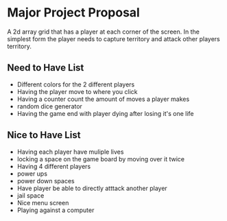 # Major Project Proposal
A 2d array grid that has a player at each corner of the screen. In the simplest form the player needs to capture territory and attack other players territory.

## Need to Have List
- Different colors for the 2 different players
- Having the player move to where you click
- Having a counter count the amount of moves a player makes
- random dice generator
- Having the game end with player dying after losing it's one life

## Nice to Have List
- Having each player have muliple lives
- locking a space on the game board by moving over it twice
- Having 4 different players
- power ups
- power down spaces
- Have player be able to directly atttack another player
- jail space
- Nice menu screen
- Playing against a computer
